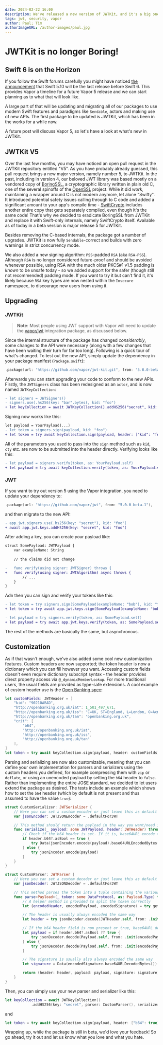 ```yaml
---
date: 2024-02-22 16:00
description: We've released a new version of JWTKit, and it's a big one!
tags: jwt, security, vapor
author: Paul; Tim
authorImageURL: /author-images/paul.jpg
--- 
```

# JWTKit is no longer Boring!

## Swift 6 is on the Horizon

If you follow the Swift forums carefully you might have noticed [the announcement](https://forums.swift.org/t/progress-toward-the-swift-6-language-mode/68315/33) that Swift 5.10 will be the last release before Swift 6. This provides Vapor a timeline for a future Vapor 5 release and we can start planning as to what that will look like.

A large part of that will be updating and migrating all of our packages to use modern Swift features and paradigms like `Sendable`, actors and making use of new APIs. The first package to be updated is JWTKit, which has been in the works for a while now.

A future post will discuss Vapor 5, so let's have a look at what's new in JWTKit.

## JWTKit V5

Over the last few months, you may have noticed an open pull request in the JWTKit repository entitled "V5". As you have probably already guessed, this pull request brings a new major version, namely number 5, to JWTKit. In the past, including in version 4, our beloved JWT library was based mostly on a vendored copy of [BoringSSL](https://boringssl.googlesource.com/boringssl/), a cryptographic library written in plain old C, one of the several spinoffs of the [OpenSSL](https://openssl.org) project. While it did _work_, maintaining a wrapper around C is not modern anymore, let alone "Swifty". It introduced potential safety issues calling through to C code and added a significant amount to your app's compile time - [SwiftCrypto](https://github.com/apple/swift-crypto) includes another entire copy that gets separately compiled, even though it's the same code! That's why we decided to eradicate BoringSSL from JWTKit and replace it with Swift-only internals, namely SwiftCrypto itself. Available as of today in a beta version is major release 5 for JWTKit.

Besides removing the C-based internals, the package got a number of upgrades. JWTKit is now fully `Sendable`-correct and builds with zero warnings in strict concurrency mode. 

We also added a new signing algorithm: `PSS`-padded `RSA` (aka `RSA-PSS`). Although `RSA` is no longer considered future-proof and should be avoided whenever possible, using RSA with the much older PKCS#1 v1.5 padding is _known_ to be unsafe today - so we added support for the safer (though still not recommended) padding mode. If you want to try it but can't find it, it's likely because `RSA` key types are now nested within the `Insecure` namespace, to discourage new users from using it. 

## Upgrading

### JWTKit

> **Note:** Most people using JWT support with Vapor will need to update the [vapor/jwt](https://github.com/vapor/jwt) integration package, as discussed below.

Since the internal structure of the package has changed _considerably_, some changes to the API were necessary (along with a few changes that have been waiting their turn for far too long). Following is a quick tour of what's changed. To test out the new API, simply update the dependency in your package manifest (`Package.swift`):

```swift
.package(url: "https://github.com/vapor/jwt-kit.git", from: "5.0.0-beta.1"),
```

Afterwards you can start upgrading your code to conform to the new APIs. Firstly, the `JWTSigners` class has been redesigned as an `actor`, and is now named `JWTKeyCollection`:

```diff
- let signers = JWTSigners()
- signers.use(.hs256(key: "bar".bytes), kid: "foo")
+ let keyCollection = await JWTKeyCollection().addHS256("secret", kid: "foo")
```

Signing now works like this:

```diff
let payload = YourPayload(...)
- let token = signers.sign(payload, kid: "foo")
+ let token = try await keyCollection.sign(payload, header: ["kid": "foo"])
```

All of the parameters you used to pass into the `sign` method such as `kid`, `cty` etc. are now to be submitted into the header directly. Verifying looks like this:

```diff
- let payload = signers.verify(token, as: YourPayload.self)
+ let payload = try await keyCollection.verify(token, as: YourPayload.self)
```

### JWT

If you want to try out version 5 using the Vapor integration, you need to update your dependency to:

```swift
.package(url: "https://github.com/vapor/jwt", from: "5.0.0-beta.1"),
```

and then migrate to the new API:

```diff
- app.jwt.signers.use(.hs256(key: "secret"), kid: "foo")
+ await app.jwt.keys.addHS256(key: "secret", kid: "foo")
```

After adding a key, you can create your payload like:

```diff
struct SomePayload: JWTPayload {
    var exampleName: String
    
    // the claims did not change

-   func verify(using signer: JWTSigner) throws {
+   func verify(using signer: JWTAlgorithm) async throws {
        // ... 
    }
}
```

Adn then you can sign and verify your tokens like this:

```diff
- let token = try signers.sign(SomePayload(exampleName: "bob"), kid: "foo")
+ let token = try await app.jwt.keys.sign(SomePayload(exampleName: "bob"), header: ["kid": "foo"])

- let payload = try signers.verify(token, as: SomePayload.self)
+ let payload = try await app.jwt.keys.verify(token, as: SomePayload.self)
```

The rest of the methods are basically the same, but asynchronous.

## Customization

As if that wasn't enough, we've also added some cool new customization features. Custom headers are now supported; the token header is now a dictionary which you can fill however you want. Accessing custom fields doesn't even require dictionary subscript syntax - the header provides direct property access via `@_dynamicMemberLookup`. For more traditional users, the usual fields are provided as type-safe extensions. A cool example of custom header use is the [Open Banking spec](https://openbanking.atlassian.net/wiki/spaces/DZ/pages/937656404/Read+Write+Data+API+Specification+-+v3.1):

```swift
let customFields: JWTHeader = [
    "kid": "90210ABAD",
    "http://openbanking.org.uk/iat": 1_501_497_671,
    "http://openbanking.org.uk/iss": "C=UK, ST=England, L=London, O=Acme Ltd.",
    "http://openbanking.org.uk/tan": "openbanking.org.uk",
    "crit": [
        "b64",
        "http://openbanking.org.uk/iat",
        "http://openbanking.org.uk/iss",
        "http://openbanking.org.uk/tan"
    ],
]
let token = try await keyCollection.sign(payload, header: customFields)
```

Parsing and serializing are now also customizable, meaning that you can define your own implementation for parsers and serializers using the custom headers you defined, for example compressing them with `zip` or `deflate`, or using an unencoded payload by setting the `b64` header to `false`. Rather than implementing the entire JOSE standard, we decided to let users extend the package as desired. The tests include an example which shows how to set the `b64` header (which by default is not present and thus assumed to have the value `true`):

```swift
struct CustomSerializer: JWTSerializer {
    // Here you can set a custom encoder or just leave this as default
    var jsonEncoder: JWTJSONEncoder = .defaultForJWT

    // This method should return the payload in the way you want/need it
    func serialize(_ payload: some JWTPayload, header: JWTHeader) throws -> Data {
        // Check if the b64 header is set. If it is, base64URL encode the payload, don't otherwise
        if header.b64?.asBool == true {
            try Data(jsonEncoder.encode(payload).base64URLEncodedBytes())
        } else {
            try jsonEncoder.encode(payload)
        }
    }
}

struct CustomParser: JWTParser {
    // Here you can set a custom decoder or just leave this as default
    var jsonDecoder: JWTJSONDecoder = .defaultForJWT

    // This method parses the token into a tuple containing the various token's elements
    func parse<Payload>(_ token: some DataProtocol, as: Payload.Type) throws -> (header: JWTHeader, payload: Payload, signature: Data) where Payload: JWTPayload {
        // A helper method is provided to split the token correctly
        let (encodedHeader, encodedPayload, encodedSignature) = try getTokenParts(token)

        // The header is usually always encoded the same way
        let header = try jsonDecoder.decode(JWTHeader.self, from: .init(encodedHeader.base64URLDecodedBytes()))

        // If the b64 header field is non present or true, base64URL decode the payload, don't otherwise
        let payload = if header.b64?.asBool ?? true {
            try jsonDecoder.decode(Payload.self, from: .init(encodedPayload.base64URLDecodedBytes()))
        } else {
            try jsonDecoder.decode(Payload.self, from: .init(encodedPayload))
        }

        // The signature is usually also always encoded the same way
        let signature = Data(encodedSignature.base64URLDecodedBytes())

        return (header: header, payload: payload, signature: signature)
    }
}
```

Then, you can simply use your new parser and serializer like this:

```swift
let keyCollection = await JWTKeyCollection()
            .addHS256(key: "secret", parser: CustomParser(), serializer: CustomSerializer())
```

and 

```swift
let token = try await keyCollection.sign(payload, header: ["b64": true])
```

Wrapping up, while the package is still in beta, we'd love your feedback! So go ahead, try it out and let us know what you love and what you hate. 

